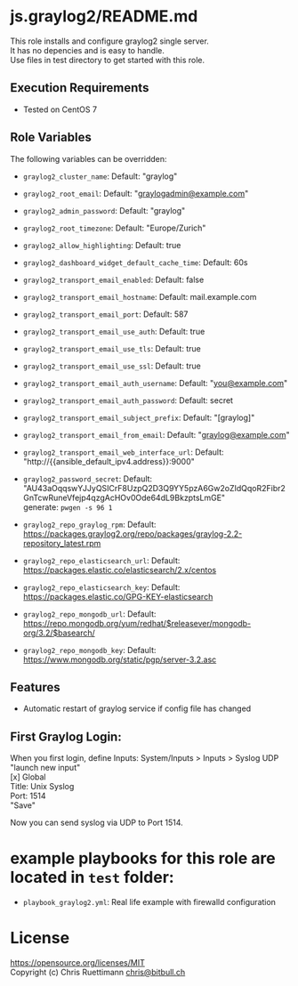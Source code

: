 # js.graylog2/README.md
This role installs and configure graylog2 single server.   
It has no depencies and is easy to handle.   
Use files in test directory to get started with this role.   


## Execution Requirements
- Tested on CentOS 7

## Role Variables

The following variables can be overridden:
* `graylog2_cluster_name`: Default: "graylog"
* `graylog2_root_email`: Default: "graylogadmin@example.com"
* `graylog2_admin_password`: Default: "graylog"
* `graylog2_root_timezone`: Default: "Europe/Zurich"
* `graylog2_allow_highlighting`: Default: true
* `graylog2_dashboard_widget_default_cache_time`: Default: 60s

* `graylog2_transport_email_enabled`: Default: false
* `graylog2_transport_email_hostname`: Default: mail.example.com
* `graylog2_transport_email_port`: Default: 587
* `graylog2_transport_email_use_auth`: Default: true
* `graylog2_transport_email_use_tls`: Default: true
* `graylog2_transport_email_use_ssl`: Default: true
* `graylog2_transport_email_auth_username`: Default: "you@example.com"
* `graylog2_transport_email_auth_password`:  Default: secret
* `graylog2_transport_email_subject_prefix`: Default: "[graylog]"
* `graylog2_transport_email_from_email`: Default: "graylog@example.com"
* `graylog2_transport_email_web_interface_url`: Default: "http://{{ansible_default_ipv4.address}}:9000"

* `graylog2_password_secret`: Default: "AU43aOqqswYJJyQSICrF8UzpQ2D3Q9YY5pzA6Gw2oZIdQqoR2Fibr2GnTcwRuneVfejp4qzgAcHOv0Ode64dL9BkzptsLmGE"   
   generate: `pwgen -s 96 1`   

* `graylog2_repo_graylog_rpm`: Default: https://packages.graylog2.org/repo/packages/graylog-2.2-repository_latest.rpm

* `graylog2_repo_elasticsearch_url`: Default: https://packages.elastic.co/elasticsearch/2.x/centos
* `graylog2_repo_elasticsearch_key`: Default: https://packages.elastic.co/GPG-KEY-elasticsearch

* `graylog2_repo_mongodb_url`: Default: https://repo.mongodb.org/yum/redhat/$releasever/mongodb-org/3.2/$basearch/
* `graylog2_repo_mongodb_key`: Default: https://www.mongodb.org/static/pgp/server-3.2.asc


## Features
* Automatic restart of graylog service if config file has changed

## First Graylog Login:
When you first login, define Inputs:
System/Inputs > Inputs > Syslog UDP   
  "launch new input"   
    [x] Global   
    Title: Unix Syslog   
    Port: 1514   
    "Save"   

Now you can send syslog via UDP to Port 1514.   

# example playbooks for this role are located in `test` folder:
* `playbook_graylog2.yml`: Real life example with firewalld configuration


# License
https://opensource.org/licenses/MIT   
Copyright (c) Chris Ruettimann <chris@bitbull.ch>  

